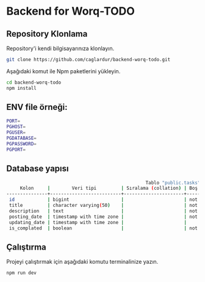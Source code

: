 # Backend for Worq-TODO

## Repository Klonlama

Repository'i kendi bilgisayarınıza klonlayın.

```bash
git clone https://github.com/caglardur/backend-worq-todo.git
```

Aşağıdaki komut ile Npm paketlerini yükleyin.

```bash
cd backend-worq-todo
npm install
```

## ENV file örneği:

```bash
PORT=
PGHOST=
PGUSER=
PGDATABASE=
PGPASSWORD=
PGPORT=
```

## Database yapısı

```bash
                                                   Tablo "public.tasks"
     Kolon     |        Veri tipi         | Sıralama (collation) | Boş (null) olabilir |            Varsayılan
---------------+--------------------------+----------------------+---------------------+-----------------------------------
 id            | bigint                   |                      | not null            | nextval('tasks_id_seq'::regclass)
 title         | character varying(50)    |                      | not null            |
 description   | text                     |                      | not null            |
 posting_date  | timestamp with time zone |                      | not null            | CURRENT_TIMESTAMP
 updating_date | timestamp with time zone |                      |                     |
 is_complated  | boolean                  |                      | not null            | false
```

## Çalıştırma

Projeyi çalıştırmak için aşağıdaki komutu terminalinize yazın.

```bash
npm run dev
```
